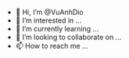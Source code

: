 - 👋 Hi, I’m @VuAnhDio
- 👀 I’m interested in ...
- 🌱 I’m currently learning ...
- 💞️ I’m looking to collaborate on ...
- 📫 How to reach me ...

<!---
VuAnhDio/VuAnhDio is a ✨ special ✨ repository because its `README.md` (this file) appears on your GitHub profile.
You can click the Preview link to take a look at your changes.
--->

